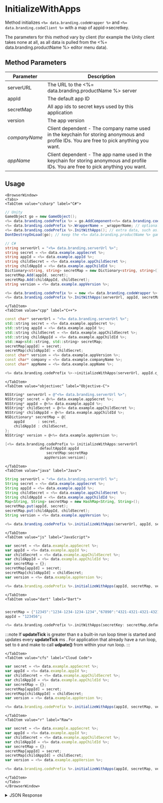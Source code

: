# InitializeWithApps

Method initializes `<%= data.branding.codeWrapper %>` and `<%= data.branding.codeClient %>`  with a map of appid->secretkey.

The parameters for this method vary by client (for example the Unity client takes none at all, as all data is pulled from the <%= data.branding.productName %> editor menu data).

## Method Parameters
Parameter | Description
--------- | -----------
serverURL | The URL to the <%= data.branding.productName %> server
appId | The default app ID
secretMap | All app ids to secret keys used by this application
version | The app version
*companyName* | Client dependent - The company name used in the keychain for storing anonymous and profile IDs. You are free to pick anything you want.
*appName* | Client dependent - The app name used in the keychain for storing anonymous and profile IDs. You are free to pick anything you want.

## Usage

```mdx-code-block
<BrowserWindow>
<Tabs>
<TabItem value="csharp" label="C#">
```

```csharp
// Unity
GameObject go = new GameObject();
<%= data.branding.codePrefix %> = go.AddComponent<<%= data.branding.codeWrapper %>>();
<%= data.branding.codePrefix %>.WrapperName = _wrapperName; // optionally set a wrapper-name
<%= data.branding.codePrefix %>.InitWithApps(); // extra data, such as: _appId, _secret and _appVersion, is taken from the <%= data.branding.productName %> Unity Plugin.
DontDestroyOnLoad(go); // keep the <%= data.branding.productName %> game object through scene changes

// C#
string serverUrl = "<%= data.branding.serverUrl %>";
string secret = <%= data.example.appSecret %>;
string appId = <%= data.example.appId %>;
string childSecret = <%= data.example.appChildSecret %>;
string childAppId = <%= data.example.appChildId %>;
Dictionary<string, string> secretMap = new Dictionary<string, string>();
secretMap.Add(appId, secret);
secretMap.Add(childAppId, childSecret);
string version = <%= data.example.appVersion %>;

<%= data.branding.codePrefix %> = new <%= data.branding.codeWrapper %>();
<%= data.branding.codePrefix %>.InitWithApps(serverUrl, appId, secretMap, version);
```

```mdx-code-block
</TabItem>
<TabItem value="cpp" label="C++">
```

```cpp
const char* serverUrl = "<%= data.branding.serverUrl %>";
std::string secret = <%= data.example.appSecret %>;
std::string appId = <%= data.example.appId %>;
std::string childSecret = <%= data.example.appChildSecret %>;
std::string childAppId = <%= data.example.appChildId %>;
std::map<std::string, std::string> secretMap;
secretMap[appId] = secret;
secretMap[childAppId] = childSecret;
const char* version = <%= data.example.appVersion %>;
const char* company = <%= data.example.companyName %>;
const char* appName = <%= data.example.appName %>;

<%= data.branding.codePrefix %>->initializeWithApps(serverUrl, appId.c_str(), secretMap, version, company, appName);
```

```mdx-code-block
</TabItem>
<TabItem value="objectivec" label="Objective-C">
```

```objectivec
NSString* serverUrl = @"<%= data.branding.serverUrl %>";
NSString* secret = @<%= data.example.appSecret %>;
NSString* appId = @<%= data.example.appId %>;
NSString* childSecret = @<%= data.example.appChildSecret %>;
NSString* childAppId = @<%= data.example.appChildId %>;
NSDictionary* secretMap = @{
    appId      : secret, 
    childAppId : childSecret,
};
NSString* version = @<%= data.example.appVersion %>;

[<%= data.branding.codePrefix %> initializeWithApps:serverUrl
                defaultAppId:appId
                   secretMap:secretMap
                  appVersion:version];
```

```mdx-code-block
</TabItem>
<TabItem value="java" label="Java">
```

```java
String serverUrl = "<%= data.branding.serverUrl %>";
String secret = <%= data.example.appSecret %>;
String appId = <%= data.example.appId %>;
String childSecret = <%= data.example.appChildSecret %>;
String childAppId = <%= data.example.appChildId %>;
Map<String, String> secretMap = new HashMap<String, String>();
secretMap.put(appId, secret);
secretMap.put(childAppId, childSecret);
String version = <%= data.example.appVersion %>;

<%= data.branding.codePrefix %>.initializeWithApps(serverUrl, appId, secretMap, version);
```

```mdx-code-block
</TabItem>
<TabItem value="js" label="JavaScript">
```

```javascript
var secret = <%= data.example.appSecret %>;
var appId = <%= data.example.appId %>;
var childSecret = <%= data.example.appChildSecret %>;
var childAppId = <%= data.example.appChildId %>;
var secretMap = {};
secretMap[appId] = secret;
secretMap[childAppId] = childSecret;
var version = <%= data.example.appVersion %>;

<%= data.branding.codePrefix %>.initializeWithApps(appId, secretMap, version);
```

```mdx-code-block
</TabItem>
<TabItem value="dart" label="Dart">
```
```dart

secretMap = {"12345":"1234-1234-1234-1234","67890":"4321-4321-4321-4321"};
appId = "123456";

<%= data.branding.codePrefix %>.initWithApps(secretKey: secretMap,defaultAppId: appId,version: "1.0.0",updateTick: 50));
```
:::note
If  **updateTick** is greater than `0` a built-in run loop timer is started and updates every **updateTick** ms . For application that already have a run loop, set to `0` and make to call **udpate()** from within your run loop.
:::

```mdx-code-block
</TabItem>
<TabItem value="cfs" label="Cloud Code">
```

```javascript
var secret = <%= data.example.appSecret %>;
var appId = <%= data.example.appId %>;
var childSecret = <%= data.example.appChildSecret %>;
var childAppId = <%= data.example.appChildId %>;
var secretMap = {};
secretMap[appId] = secret;
secretMap[childAppId] = childSecret;
var version = <%= data.example.appVersion %>;

<%= data.branding.codePrefix %>.initializeWithApps(appId, secretMap, version);
```

```mdx-code-block
</TabItem>
<TabItem value="r" label="Raw">
```

```javascript
var secret = <%= data.example.appSecret %>;
var appId = <%= data.example.appId %>;
var childSecret = <%= data.example.appChildSecret %>;
var childAppId = <%= data.example.appChildId %>;
var secretMap = {};
secretMap[appId] = secret;
secretMap[childAppId] = childSecret;
var version = <%= data.example.appVersion %>;

<%= data.branding.codePrefix %>.initializeWithApps(appId, secretMap, version);
```

```mdx-code-block
</TabItem>
</Tabs>
</BrowserWindow>
```

<details>
<summary>JSON Response</summary>

```javascript

```
</details>

